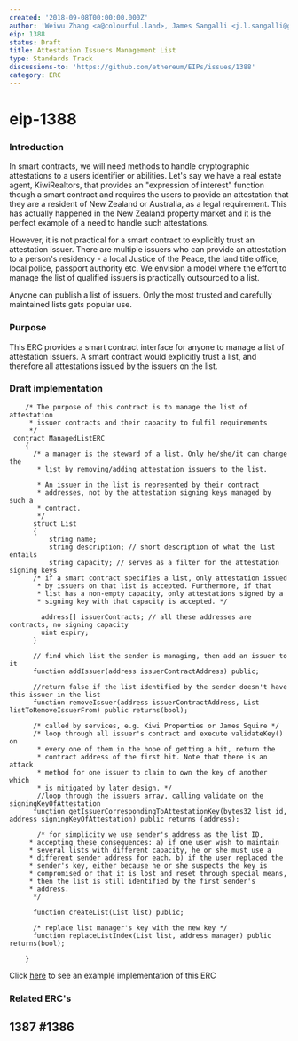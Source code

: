 ```yaml
---
created: '2018-09-08T00:00:00.000Z'
author: 'Weiwu Zhang <a@colourful.land>, James Sangalli <j.l.sangalli@gmail.com>'
eip: 1388
status: Draft
title: Attestation Issuers Management List
type: Standards Track
discussions-to: 'https://github.com/ethereum/EIPs/issues/1388'
category: ERC
---
```


# eip-1388

### Introduction

In smart contracts, we will need methods to handle cryptographic attestations to a users identifier or abilities. Let's say we have a real estate agent, KiwiRealtors, that provides an "expression of interest" function though a smart contract and requires the users to provide an attestation that they are a resident of New Zealand or Australia, as a legal requirement. This has actually happened in the New Zealand property market and it is the perfect example of a need to handle such attestations.

However, it is not practical for a smart contract to explicitly trust an attestation issuer. There are multiple issuers who can provide an attestation to a person's residency - a local Justice of the Peace, the land title office, local police, passport authority etc. We envision a model where the effort to manage the list of qualified issuers is practically outsourced to a list.

Anyone can publish a list of issuers. Only the most trusted and carefully maintained lists gets popular use.

### Purpose

This ERC provides a smart contract interface for anyone to manage a list of attestation issuers. A smart contract would explicitly trust a list, and therefore all attestations issued by the issuers on the list.

### Draft implementation

```text
    /* The purpose of this contract is to manage the list of attestation
     * issuer contracts and their capacity to fulfil requirements
     */
 contract ManagedListERC
    {
      /* a manager is the steward of a list. Only he/she/it can change the
       * list by removing/adding attestation issuers to the list.

       * An issuer in the list is represented by their contract
       * addresses, not by the attestation signing keys managed by such a
       * contract.
       */
      struct List
      {
          string name;
          string description; // short description of what the list entails
          string capacity; // serves as a filter for the attestation signing keys
      /* if a smart contract specifies a list, only attestation issued
       * by issuers on that list is accepted. Furthermore, if that
       * list has a non-empty capacity, only attestations signed by a
       * signing key with that capacity is accepted. */

        address[] issuerContracts; // all these addresses are contracts, no signing capacity
        uint expiry;
      }

      // find which list the sender is managing, then add an issuer to it
      function addIssuer(address issuerContractAddress) public;

      //return false if the list identified by the sender doesn't have this issuer in the list
      function removeIssuer(address issuerContractAddress, List listToRemoveIssuerFrom) public returns(bool);

      /* called by services, e.g. Kiwi Properties or James Squire */
      /* loop through all issuer's contract and execute validateKey() on
       * every one of them in the hope of getting a hit, return the
       * contract address of the first hit. Note that there is an attack
       * method for one issuer to claim to own the key of another which
       * is mitigated by later design. */
       //loop through the issuers array, calling validate on the signingKeyOfAttestation
      function getIssuerCorrespondingToAttestationKey(bytes32 list_id, address signingKeyOfAttestation) public returns (address);

       /* for simplicity we use sender's address as the list ID,
     * accepting these consequences: a) if one user wish to maintain
     * several lists with different capacity, he or she must use a
     * different sender address for each. b) if the user replaced the
     * sender's key, either because he or she suspects the key is
     * compromised or that it is lost and reset through special means,
     * then the list is still identified by the first sender's
     * address.
      */

      function createList(List list) public;

      /* replace list manager's key with the new key */
      function replaceListIndex(List list, address manager) public returns(bool);

    }
```

Click [here](https://github.com/alpha-wallet/blockchain-attestation/blob/master/ethereum/trustlist/ManagedList.sol) to see an example implementation of this ERC

### Related ERC's

## 1387 \#1386

